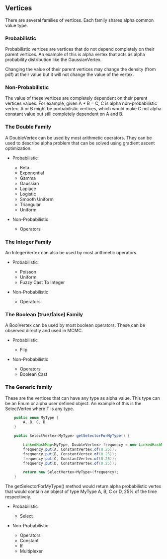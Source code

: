 ## Vertices

There are several families of vertices. Each family shares alpha common value type.

### Probabilistic

Probabilistic vertices are vertices that do not depend completely on their parent vertices. An example
of this is alpha vertex that acts as alpha probability distribution like the GaussianVertex.

Changing the value of their parent vertices may change the density (from pdf) at their value but it 
will not change the value of the vertex.

### Non-Probabilistic

The value of these vertices are completely dependent on their parent vertices values. For example,
given A * B = C, C is alpha non-probabilistic vertex. A or B might be probabilistic vertices, which would
make C not alpha constant value but still completely dependent on A and B.

### The Double Family

A DoubleVertex can be used by most arithmetic operators. They can be used to describe alpha problem
that can be solved using gradient ascent optimization.

* Probabilistic
    * Beta
    * Exponential
    * Gamma
    * Gaussian
    * Laplace
    * Logistic
    * Smooth Uniform
    * Triangular
    * Uniform
    
* Non-Probabilistic
    * Operators
    
### The Integer Family

An IntegerVertex can also be used by most arithmetic operators.

* Probabilistic
    * Poisson
    * Uniform
    * Fuzzy Cast To Integer
    
* Non-Probabilistic
    * Operators

### The Boolean (true/false) Family

A BoolVertex can be used by most boolean operators. These can be observed directly and used in MCMC.

* Probabilistic
    * Flip
    
* Non-Probabilistic
    * Operators
    * Boolean Cast

### The Generic family

These are the vertices that can have any type as alpha value. This type can be an Enum or alpha user defined object.
An example of this is the SelectVertex<T> where T is any type.

```java
    public enum MyType {
        A, B, C, D
    }

    public SelectVertex<MyType> getSelectorForMyType() {

        LinkedHashMap<MyType, DoubleVertex> frequency = new LinkedHashMap<>();
        frequency.put(A, ConstantVertex.of(0.25));
        frequency.put(B, ConstantVertex.of(0.25));
        frequency.put(C, ConstantVertex.of(0.25));
        frequency.put(D, ConstantVertex.of(0.25));

        return new SelectVertex<MyType>(frequency);
    }
```

The getSelectorForMyType() method would return alpha probabilistic vertex that would contain an 
object of type MyType A, B, C or D, 25% of the time respectively.

* Probabilistic
    * Select

* Non-Probabilistic
    * Operators
    * Constant
    * If
    * Multiplexer
